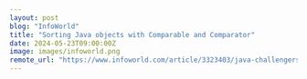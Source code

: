 ```yaml
---
layout: post
blog: "InfoWorld"
title: "Sorting Java objects with Comparable and Comparator"
date: 2024-05-23T09:00:00Z
image: images/infoworld.png
remote_url: "https://www.infoworld.com/article/3323403/java-challengers-5-sorting-with-comparable-and-comparator-in-java.html#tk.rss_applicationdevelopment"
---
```

